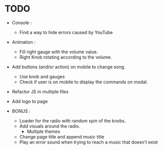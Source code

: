# TODO
 + Console :
 	+ Find a way to hide errors caused by YouTube

 + Animation :
 	+ Fill right gauge with the volume value.
 	+ Right Knob rotating according to the volume.

 + Add buttons (and/or action) on mobile to change song.
 	+ Use knob and gauges
 	+ Check if user is on mobile to display the commands on modal.

 + Refactor JS in multiple files
 
 + Add logo to page

 + BONUS : 
 	+ Loader for the radio with random spin of the knobs.
 	+ Add visuals around the radio.
 		+ Multiple themes
 	+ Change page title and append music title
 	+ Play an error sound when trying to reach a music that doesn't exist
